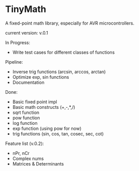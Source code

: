# TinyMath
A fixed-point math library, especially for AVR microcontrollers.

current version: v.0.1

In Progress:
- Write test cases for different classes of functions

Pipeline:
- Inverse trig functions (arcsin, arccos, arctan)
- Optimize exp, sin functions
- Documentation

Done:
- Basic fixed point impl
- Basic math constructs (+,-,\*,/) 
- sqrt function
- pow function
- log function
- exp function (using pow for now)
- trig functions (sin, cos, tan, cosec, sec, cot)

Feature list (v.0.2):
- nPr, nCr
- Complex nums
- Matrices & Determinants